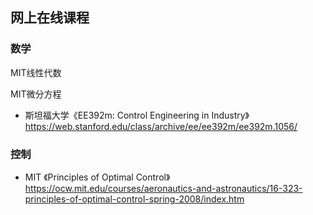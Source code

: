 ## 网上在线课程

### 数学

MIT线性代数

MIT微分方程

- 斯坦福大学《EE392m: Control Engineering in Industry》
https://web.stanford.edu/class/archive/ee/ee392m/ee392m.1056/

### 控制

- MIT 《Principles of Optimal Control》
https://ocw.mit.edu/courses/aeronautics-and-astronautics/16-323-principles-of-optimal-control-spring-2008/index.htm
